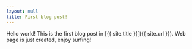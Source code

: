 ```yaml
---
layout: null
title: First blog post!
---
```


Hello world! This is the first blog post in [{{ site.title }}]({{ site.url }}). Web page is just created, enjoy surfing!